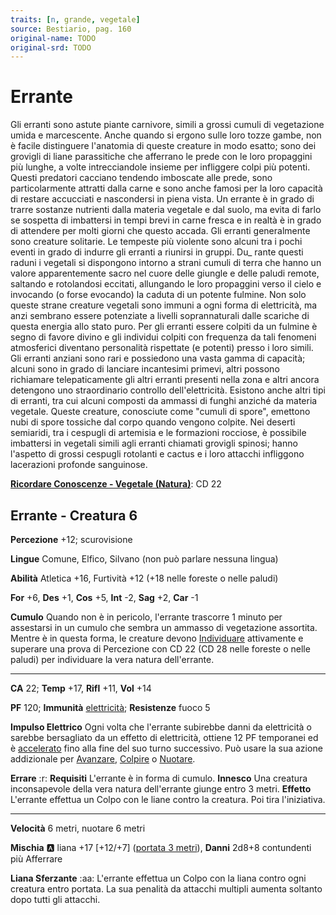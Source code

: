 ```yaml
---
traits: [n, grande, vegetale]
source: Bestiario, pag. 160
original-name: TODO
original-srd: TODO
---
```


# Errante

Gli erranti sono astute piante carnivore, simili a grossi cumuli di vegetazione umida e marcescente. Anche quando si ergono sulle loro tozze gambe, non è facile distinguere l'anatomia di queste creature in modo esatto; sono dei grovigli di liane parassitiche che afferrano le prede con le loro propaggini più lunghe, a volte intrecciandole insieme per infliggere colpi più potenti. Questi predatori cacciano tendendo imboscate alle prede, sono particolarmente attratti dalla carne e sono anche famosi per la loro capacità di restare accucciati e nascondersi in piena vista. Un errante è in grado di trarre sostanze nutrienti dalla materia vegetale e dal suolo, ma evita di farlo se sospetta di imbattersi in tempi brevi in carne fresca e in realtà è in grado di attendere per molti giorni che questo accada. Gli erranti generalmente sono creature solitarie. Le tempeste più violente sono alcuni tra i pochi eventi in grado di indurre gli erranti a riunirsi in gruppi. Du\_ rante questi raduni i vegetali si dispongono intorno a strani cumuli di terra che hanno un valore apparentemente sacro nel cuore delle giungle e delle paludi remote, saltando e rotolandosi eccitati, allungando le loro propaggini verso il cielo e invocando (o forse evocando) la caduta di un potente fulmine. Non solo queste strane creature vegetali sono immuni a ogni forma di elettricità, ma anzi sembrano essere potenziate a livelli soprannaturali dalle scariche di questa energia allo stato puro. Per gli erranti essere colpiti da un fulmine è segno di favore divino e gli individui colpiti con frequenza da tali fenomeni atmosferici diventano personalità rispettate (e potenti) presso i loro simili. Gli erranti anziani sono rari e possiedono una vasta gamma di capacità; alcuni sono in grado di lanciare incantesimi primevi, altri possono richiamare telepaticamente gli altri erranti presenti nella zona e altri ancora detengono uno straordinario controllo dell'elettricità. Esistono anche altri tipi di erranti, tra cui alcuni composti da ammassi di funghi anziché da materia vegetale. Queste creature, conosciute come "cumuli di spore", emettono nubi di spore tossiche dal corpo quando vengono colpite. Nei deserti semiaridi, tra i cespugli di artemisia e le formazioni rocciose, è possibile imbattersi in vegetali simili agli erranti chiamati grovigli spinosi; hanno l'aspetto di grossi cespugli rotolanti e cactus e i loro attacchi infliggono lacerazioni profonde sanguinose.

**[Ricordare Conoscenze - Vegetale (Natura)](/azioni/ricordare-conoscenze)**: CD 22

## Errante - Creatura 6

**Percezione** +12; scurovisione

**Lingue** Comune, Elfico, Silvano (non può parlare nessuna lingua)

**Abilità** Atletica +16, Furtività +12 (+18 nelle foreste o nelle paludi)

**For** +6, **Des** +1, **Cos** +5, **Int** -2, **Sag** +2, **Car** -1

**Cumulo** Quando non è in pericolo, l'errante trascorre 1 minuto per assestarsi in un cumulo che sembra un ammasso di vegetazione assortita. Mentre è in questa forma, le creature devono [Individuare](/azioni/individuare) attivamente e superare una prova di Percezione con CD 22 (CD 28 nelle foreste o nelle paludi) per individuare la vera natura dell'errante.

***

**CA** 22; **Temp** +17, **Rifl** +11, **Vol** +14

**PF** 120; **Immunità** [elettricità](/tratti/elettricita); **Resistenze** fuoco 5

**Impulso Elettrico** Ogni volta che l'errante subirebbe danni da elettricità o sarebbe bersagliato da un effetto di elettricità, ottiene 12 PF temporanei ed è [accelerato](/condizioni/accelerato) fino alla fine del suo turno successivo. Può usare la sua azione addizionale per [Avanzare](/azioni/avanzare), [Colpire](/azioni/colpire) o [Nuotare](/azioni/nuotare).

**Errare** :r: **Requisiti** L'errante è in forma di cumulo. **Innesco** Una creatura inconsapevole della vera natura dell'errante giunge entro 3 metri. **Effetto** L'errante effettua un Colpo con le liane contro la creatura. Poi tira l'iniziativa.

***

**Velocità** 6 metri, nuotare 6 metri

**Mischia** :a: liana +17 \[+12/+7] ([portata 3 metri](/tratti/portata)), **Danni** 2d8+8 contundenti più Afferrare

**Liana Sferzante** :aa:  L'errante effettua un Colpo con la liana contro ogni creatura entro portata. La sua penalità da attacchi multipli aumenta soltanto dopo tutti gli attacchi.
